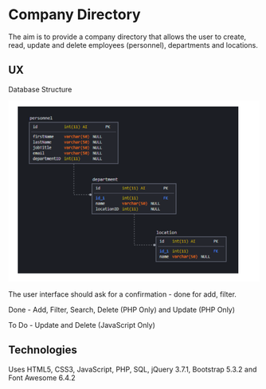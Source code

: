 # Company Directory

The aim is to provide a company directory that allows the user to create, read, update and delete employees (personnel), departments and locations.

## UX

Database Structure

![Database Structure](Data/databasestructure.png)

The user interface should ask for a confirmation - done for add, filter.

Done - Add, Filter, Search, Delete (PHP Only) and Update (PHP Only)

To Do - Update and Delete (JavaScript Only)

## Technologies

Uses HTML5, CSS3, JavaScript, PHP, SQL, jQuery 3.7.1, Bootstrap 5.3.2 and Font Awesome 6.4.2